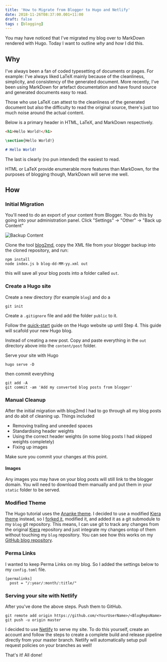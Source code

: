 ```yaml
---
title: 'How to Migrate from Blogger to Hugo and Netlify'
date: 2018-11-26T08:37:00.001+11:00
draft: false
tags : [blogging]
---
```


You may have noticed that I've migrated my blog over to MarkDown rendered with Hugo. Today I want to outline _why_ and _how_ I did this. 

## Why
I've always been a fan of coded typesetting of documents or pages. For example: I've always liked LaTeX mainly because of the cleanliness, simplicity, and consistency of the generated document. More recently, I've been using MarkDown for artefact documentation and have found source and generated documents easy to read. 

Those who use LaTeX can attest to the cleanliness of the generated document but also the difficulty to read the original source, there's just too much noise around the actual content.

Below is a primary header in HTML, LaTeX, and MarkDown respectively. 

```HTML
<h1>Hello World!</h1>
```

```latex
\section{Hello World!}
```

```MarkDown
# Hello World!
```

The last is clearly (no pun intended) the easiest to read.

HTML or LaTeX provide enumerable more features than MarkDown, for the purposes of blogging though, MarkDown will serve me well. 

## How
### Initial Migration
You'll need to do an export of your content from Blogger. You do this by going into your administration panel. Click "Settings" -> "Other" -> "Back up Content"

![Backup Content](/images/blogger_backup_content.gif "Logo Title Text 1")

Clone the tool [blog2md](https://github.com/palaniraja/blog2md), copy the XML file from your blogger backup into the cloned repository, and run:
```
npm install
node index.js b blog-dd-MM-yy.xml out
```

this will save all your blog posts into a folder called `out`.

### Create a Hugo site
Create a new directory (for example `blog`) and do a

```
git init
```

Create a `.gitignore` file and add the folder `public` to it.

Follow the [quick-start](https://gohugo.io/getting-started/quick-start/) guide on the Hugo website up until Step 4. This guide will scafold your new Hugo blog.

Instead of creating a new post. Copy and paste everything in the `out` directory above into the `content/post` folder.

Serve your site with Hugo

```
hugo serve -D
```

then commit everything

```git
git add -A
git commit -am 'Add my converted blog posts from blogger'
```

### Manual Cleanup
After the initial migration with blog2md I had to go through all my blog posts and do abit of cleaning up. Things included

- Removing trailing and uneeded spaces
- Standardising header weights
- Using the correct header weights (in some blog posts I had skipped weights completely)
- Fixing up images

Make sure you commit your changes at this point.
#### Images
Any images you may have on your blog posts will still link to the blogger domain. You will need to download them manually and put them in your `static` folder to be served.

### Modified Theme
The Hugo tutorial uses the [Ananke theme](https://github.com/budparr/gohugo-theme-ananke). I decided to use a modified [Kiera theme](https://github.com/avianto/hugo-kiera) instead, so I [forked it](https://github.com/RaphHaddad/hugo-kiera), modified it, and added it as a git submodule to my `blog` git repository. This means, I can use git to track any changes from the original [Kiera](https://github.com/avianto/hugo-kiera) repository and just integrate my changes ontop of them without touching my `blog` repository. You can see how this works on my [GitHub blog repository](https://github.com/RaphHaddad/blog/tree/master/themes).

### Perma Links
I wanted to keep Perma Links on my blog. So I added the settings below to my `config.toml` file.
```
[permalinks]
  post = "/:year/:month/:title/"
```

### Serving your site with Netlify
After you've done the above steps. Push them to GitHub.

```
git remote add origin https://github.com/<YourUserName>/<BlogRepoName>
git push -u origin master
```

I decided to use [Netlify](https://www.netlify.com/) to serve my site. To do this yourself, create an account and follow the steps to create a complete build and release pipeline directly from your master branch. Netlify will automatically setup pull request policies on your branches as well! 

That's it! All done!
